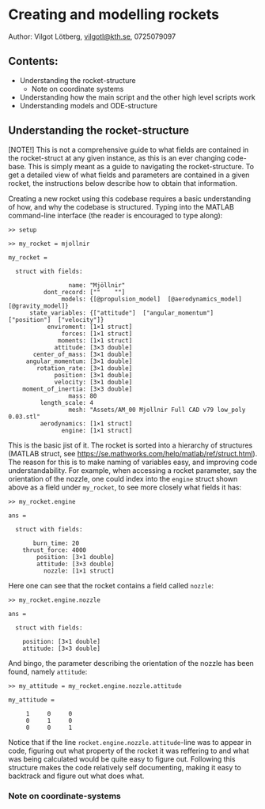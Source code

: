 # Creating and modelling rockets
Author: Vilgot Lötberg, vilgotl@kth.se, 0725079097

<h2>Contents:</h2>

- Understanding the rocket-structure
    - Note on coordinate systems
- Understanding how the main script and the other high level scripts work
- Understanding models and ODE-structure


<h2>Understanding the rocket-structure</h2>

[NOTE!] This is not a comprehensive guide to what fields are contained in the rocket-struct at any given instance, as this is an ever changing code-base. This is simply meant as a guide to navigating the rocket-structure. To get a detailed view of what fields and parameters are contained in a given rocket, the instructions below describe how to obtain that information.

Creating a new rocket using this codebase requires a basic understanding of how, and why the codebase is structured. Typing into the MATLAB command-line interface (the reader is encouraged to type along):

```
>> setup

>> my_rocket = mjollnir

my_rocket = 

  struct with fields:

                 name: "Mjöllnir"
          dont_record: [""    ""]
               models: {[@propulsion_model]  [@aerodynamics_model]  [@gravity_model]}
      state_variables: {["attitude"]  ["angular_momentum"]  ["position"]  ["velocity"]}
           enviroment: [1×1 struct]
               forces: [1×1 struct]
              moments: [1×1 struct]
             attitude: [3×3 double]
       center_of_mass: [3×1 double]
     angular_momentum: [3×1 double]
        rotation_rate: [3×1 double]
             position: [3×1 double]
             velocity: [3×1 double]
    moment_of_inertia: [3×3 double]
                 mass: 80
         length_scale: 4
                 mesh: "Assets/AM_00 Mjollnir Full CAD v79 low_poly 0.03.stl"
         aerodynamics: [1×1 struct]
               engine: [1×1 struct]

```


This is the basic jist of it. The rocket is sorted into a hierarchy of structures (MATLAB struct, see https://se.mathworks.com/help/matlab/ref/struct.html). The reason for this is to make naming of variables easy, and improving code understandability. For example, when accessing a rocket parameter, say the orientation of the nozzle, one could index into the ``engine`` struct shown above as a field under ``my_rocket``, to see more closely what fields it has:

```
>> my_rocket.engine

ans = 

  struct with fields:

       burn_time: 20
    thrust_force: 4000
        position: [3×1 double]
        attitude: [3×3 double]
          nozzle: [1×1 struct]
```

Here one can see that the rocket contains a field called ``nozzle``:

```
>> my_rocket.engine.nozzle

ans = 

  struct with fields:

    position: [3×1 double]
    attitude: [3×3 double]

```

And bingo, the parameter describing the orientation of the nozzle has been found, namely ``attitude``:

```
>> my_attitude = my_rocket.engine.nozzle.attitude

my_attitude =

     1     0     0
     0     1     0
     0     0     1

```


Notice that if the line ``rocket.engine.nozzle.attitude``-line was to appear in code, figuring out what property of the rocket it was reffering to and what was being calculated would be quite easy to figure out. Following this structure makes the code relatively self documenting, making it easy to backtrack and figure out what does what.

<h3>Note on coordinate-systems</h3>

